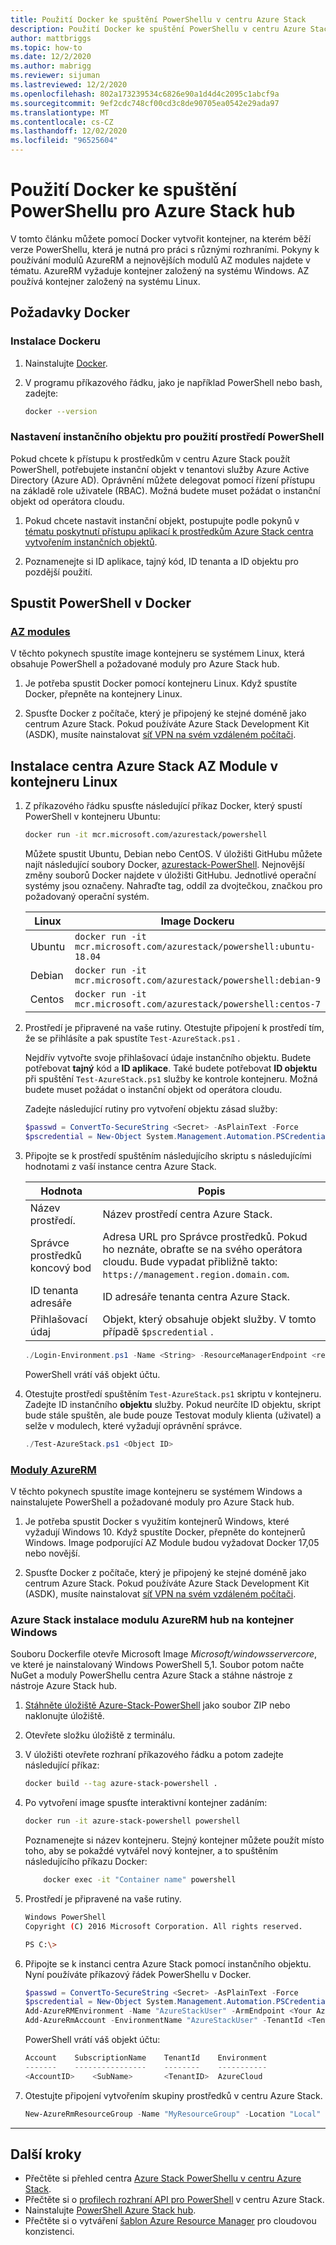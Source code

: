 ```yaml
---
title: Použití Docker ke spuštění PowerShellu v centru Azure Stack
description: Použití Docker ke spuštění PowerShellu v centru Azure Stack
author: mattbriggs
ms.topic: how-to
ms.date: 12/2/2020
ms.author: mabrigg
ms.reviewer: sijuman
ms.lastreviewed: 12/2/2020
ms.openlocfilehash: 802a173239534c6826e90a1d4d4c2095c1abcf9a
ms.sourcegitcommit: 9ef2cdc748cf00cd3c8de90705ea0542e29ada97
ms.translationtype: MT
ms.contentlocale: cs-CZ
ms.lasthandoff: 12/02/2020
ms.locfileid: "96525604"
---
```

# <a name="use-docker-to-run-powershell-for-azure-stack-hub"></a>Použití Docker ke spuštění PowerShellu pro Azure Stack hub

V tomto článku můžete pomocí Docker vytvořit kontejner, na kterém běží verze PowerShellu, která je nutná pro práci s různými rozhraními. Pokyny k používání modulů AzureRM a nejnovějších modulů AZ modules najdete v tématu. AzureRM vyžaduje kontejner založený na systému Windows. AZ používá kontejner založený na systému Linux.

## <a name="docker-prerequisites"></a>Požadavky Docker

### <a name="install-docker"></a>Instalace Dockeru

1. Nainstalujte [Docker](https://docs.docker.com/install/).

1. V programu příkazového řádku, jako je například PowerShell nebo bash, zadejte:

    ```bash
    docker --version
    ```

### <a name="set-up-a-service-principal-for-using-powershell"></a>Nastavení instančního objektu pro použití prostředí PowerShell

Pokud chcete k přístupu k prostředkům v centru Azure Stack použít PowerShell, potřebujete instanční objekt v tenantovi služby Azure Active Directory (Azure AD). Oprávnění můžete delegovat pomocí řízení přístupu na základě role uživatele (RBAC). Možná budete muset požádat o instanční objekt od operátora cloudu.

1. Pokud chcete nastavit instanční objekt, postupujte podle pokynů v [tématu poskytnutí přístupu aplikací k prostředkům Azure Stack centra vytvořením instančních objektů](../operator/azure-stack-create-service-principals.md?view=azs-2002).

2. Poznamenejte si ID aplikace, tajný kód, ID tenanta a ID objektu pro pozdější použití.

## <a name="run-powershell-in-docker"></a>Spustit PowerShell v Docker

### <a name="az-modules"></a>[AZ modules](#tab/az)

V těchto pokynech spustíte image kontejneru se systémem Linux, která obsahuje PowerShell a požadované moduly pro Azure Stack hub.

1. Je potřeba spustit Docker pomocí kontejneru Linux. Když spustíte Docker, přepněte na kontejnery Linux.

1. Spusťte Docker z počítače, který je připojený ke stejné doméně jako centrum Azure Stack. Pokud používáte Azure Stack Development Kit (ASDK), musíte nainstalovat [síť VPN na svém vzdáleném počítači](azure-stack-connect-azure-stack.md#connect-to-azure-stack-hub-with-vpn).


## <a name="install-azure-stack-hub-az-module-on-a-linux-container"></a>Instalace centra Azure Stack AZ Module v kontejneru Linux

1. Z příkazového řádku spusťte následující příkaz Docker, který spustí PowerShell v kontejneru Ubuntu:

    ```bash
    docker run -it mcr.microsoft.com/azurestack/powershell
    ```

    Můžete spustit Ubuntu, Debian nebo CentOS. V úložišti GitHubu můžete najít následující soubory Docker, [azurestack-PowerShell](https://github.com/Azure/azurestack-powershell). Nejnovější změny souborů Docker najdete v úložišti GitHubu. Jednotlivé operační systémy jsou označeny. Nahraďte tag, oddíl za dvojtečkou, značkou pro požadovaný operační systém.

    | Linux | Image Dockeru |
    | --- | --- |
    | Ubuntu | `docker run -it mcr.microsoft.com/azurestack/powershell:ubuntu-18.04` |
    | Debian | `docker run -it mcr.microsoft.com/azurestack/powershell:debian-9` |
    | Centos | `docker run -it mcr.microsoft.com/azurestack/powershell:centos-7` |

2. Prostředí je připravené na vaše rutiny. Otestujte připojení k prostředí tím, že se přihlásíte a pak spustíte `Test-AzureStack.ps1` .

    Nejdřív vytvořte svoje přihlašovací údaje instančního objektu. Budete potřebovat **tajný** kód a **ID aplikace**. Také budete potřebovat **ID objektu** při spuštění `Test-AzureStack.ps1` služby ke kontrole kontejneru. Možná budete muset požádat o instanční objekt od operátora cloudu.

    Zadejte následující rutiny pro vytvoření objektu zásad služby:

    ```powershell  
    $passwd = ConvertTo-SecureString <Secret> -AsPlainText -Force
    $pscredential = New-Object System.Management.Automation.PSCredential('<ApplicationID>', $passwd)
    ```

5. Připojte se k prostředí spuštěním následujícího skriptu s následujícími hodnotami z vaší instance centra Azure Stack.

    | Hodnota | Popis |
    | --- | --- |
    | Název prostředí. | Název prostředí centra Azure Stack. |
    | Správce prostředků koncový bod | Adresa URL pro Správce prostředků. Pokud ho neznáte, obraťte se na svého operátora cloudu. Bude vypadat přibližně takto: `https://management.region.domain.com`. | 
    | ID tenanta adresáře | ID adresáře tenanta centra Azure Stack. | 
    | Přihlašovací údaj | Objekt, který obsahuje objekt služby. V tomto případě `$pscredential` .  |

    ```powershell
    ./Login-Environment.ps1 -Name <String> -ResourceManagerEndpoint <resource manager endpoint> -DirectoryTenantId <String> -Credential $pscredential
    ```

   PowerShell vrátí váš objekt účtu.

7. Otestujte prostředí spuštěním `Test-AzureStack.ps1` skriptu v kontejneru. Zadejte ID instančního **objektu** služby. Pokud neurčíte ID objektu, skript bude stále spuštěn, ale bude pouze Testovat moduly klienta (uživatel) a selže v modulech, které vyžadují oprávnění správce.

    ```powershell  
    ./Test-AzureStack.ps1 <Object ID>
    ```

### <a name="azurerm-modules"></a>[Moduly AzureRM](#tab/rm)

V těchto pokynech spustíte image kontejneru se systémem Windows a nainstalujete PowerShell a požadované moduly pro Azure Stack hub.

1. Je potřeba spustit Docker s využitím kontejnerů Windows, které vyžadují Windows 10. Když spustíte Docker, přepněte do kontejnerů Windows. Image podporující AZ Module budou vyžadovat Docker 17,05 nebo novější.

1. Spusťte Docker z počítače, který je připojený ke stejné doméně jako centrum Azure Stack. Pokud používáte Azure Stack Development Kit (ASDK), musíte nainstalovat [síť VPN na svém vzdáleném počítači](azure-stack-connect-azure-stack.md#connect-to-azure-stack-hub-with-vpn).

### <a name="install-azure-stack-hub-azurerm-module-on-a-windows-container"></a>Azure Stack instalace modulu AzureRM hub na kontejner Windows

Souboru Dockerfile otevře Microsoft Image *Microsoft/windowsservercore*, ve které je nainstalovaný Windows PowerShell 5,1. Soubor potom načte NuGet a moduly PowerShellu centra Azure Stack a stáhne nástroje z nástroje Azure Stack hub.

1. [Stáhněte úložiště Azure-Stack-PowerShell](https://github.com/Azure-Samples/azure-stack-hub-powershell-in-docker.git) jako soubor ZIP nebo naklonujte úložiště.

2. Otevřete složku úložiště z terminálu.

3. V úložišti otevřete rozhraní příkazového řádku a potom zadejte následující příkaz:

    ```bash  
    docker build --tag azure-stack-powershell .
    ```

4. Po vytvoření image spusťte interaktivní kontejner zadáním:

    ```bash  
    docker run -it azure-stack-powershell powershell
    ```

    Poznamenejte si název kontejneru. Stejný kontejner můžete použít místo toho, aby se pokaždé vytvářel nový kontejner, a to spuštěním následujícího příkazu Docker:

    ```bash  
        docker exec -it "Container name" powershell
    ```

5. Prostředí je připravené na vaše rutiny.

    ```bash
    Windows PowerShell
    Copyright (C) 2016 Microsoft Corporation. All rights reserved.

    PS C:\>
    ```

6. Připojte se k instanci centra Azure Stack pomocí instančního objektu. Nyní používáte příkazový řádek PowerShellu v Docker. 

    ```powershell
    $passwd = ConvertTo-SecureString <Secret> -AsPlainText -Force
    $pscredential = New-Object System.Management.Automation.PSCredential('<ApplicationID>', $passwd)
    Add-AzureRMEnvironment -Name "AzureStackUser" -ArmEndpoint <Your Azure Resource Manager endoint>
    Add-AzureRmAccount -EnvironmentName "AzureStackUser" -TenantId <TenantID> -ServicePrincipal -Credential $pscredential
    ```

   PowerShell vrátí váš objekt účtu:

    ```powershell  
    Account    SubscriptionName    TenantId    Environment
    -------    ----------------    --------    -----------
    <AccountID>    <SubName>       <TenantID>  AzureCloud
    ```

7. Otestujte připojení vytvořením skupiny prostředků v centru Azure Stack.

    ```powershell  
    New-AzureRmResourceGroup -Name "MyResourceGroup" -Location "Local"
    ```

---

## <a name="next-steps"></a>Další kroky

- Přečtěte si přehled centra [Azure Stack PowerShellu v centru Azure Stack](azure-stack-powershell-overview.md).
- Přečtěte si o [profilech rozhraní API pro PowerShell](azure-stack-version-profiles.md) v centru Azure Stack.
- Nainstalujte [PowerShell Azure Stack hub](../operator/azure-stack-powershell-install.md).
- Přečtěte si o vytváření [šablon Azure Resource Manager](azure-stack-develop-templates.md) pro cloudovou konzistenci.

